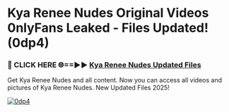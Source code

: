 # Kya Renee Nudes Original Videos 0nlyFans Leaked - Files Updated! (0dp4)

<h3>🔴 CLICK HERE 🌐==►► <a href="https://tinyurl.com/yrmya6cz" rel="nofollow">Kya Renee Nudes Updated Files</a></h3>

Get Kya Renee Nudes and all content. Now you can access all videos and pictures of Kya Renee Nudes. New Updated Files 2025!

[![0dp4](https://i.imgur.com/FMdXYCs.gif)](https://tinyurl.com/yrmya6cz)
